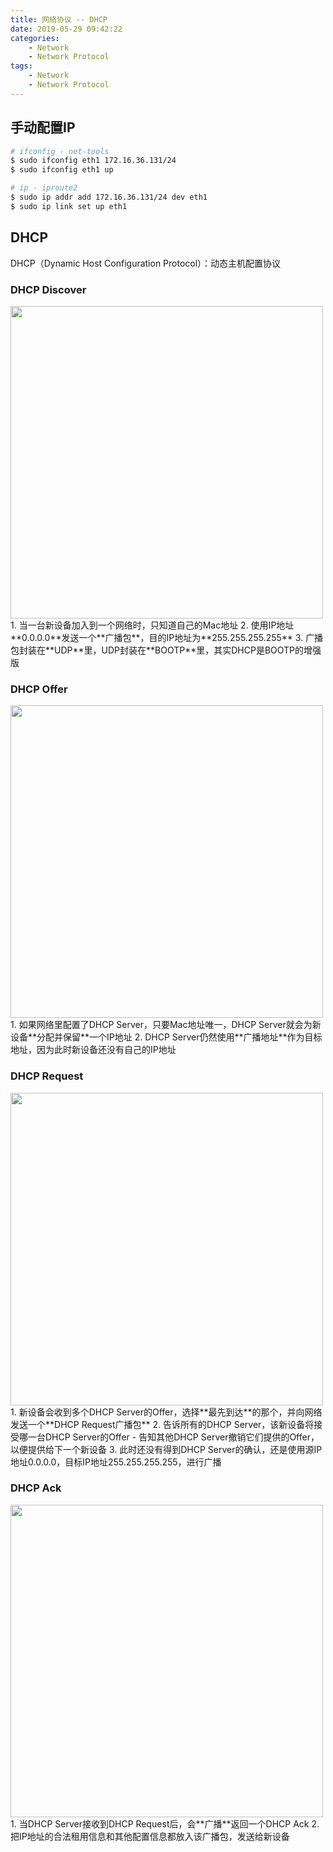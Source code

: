 ```yaml
---
title: 网络协议 -- DHCP
date: 2019-05-29 09:42:22
categories:
    - Network
    - Network Protocol
tags:
    - Network
    - Network Protocol
---
```


## 手动配置IP
```sh
# ifconfig - net-tools
$ sudo ifconfig eth1 172.16.36.131/24
$ sudo ifconfig eth1 up

# ip - iproute2
$ sudo ip addr add 172.16.36.131/24 dev eth1
$ sudo ip link set up eth1
```

<!-- more -->

## DHCP
DHCP（Dynamic Host Configuration Protocol）：动态主机配置协议

### DHCP Discover
<img src="https://network-protocol-1253868755.cos.ap-guangzhou.myqcloud.com/network-protocol-dhcp-discover.png" width=500/>
1. 当一台新设备加入到一个网络时，只知道自己的Mac地址
2. 使用IP地址**0.0.0.0**发送一个**广播包**，目的IP地址为**255.255.255.255**
3. 广播包封装在**UDP**里，UDP封装在**BOOTP**里，其实DHCP是BOOTP的增强版

### DHCP Offer
<img src="https://network-protocol-1253868755.cos.ap-guangzhou.myqcloud.com/network-protocol-dhcp-offer.png" width=500/>
1. 如果网络里配置了DHCP Server，只要Mac地址唯一，DHCP Server就会为新设备**分配并保留**一个IP地址
2. DHCP Server仍然使用**广播地址**作为目标地址，因为此时新设备还没有自己的IP地址

### DHCP Request
<img src="https://network-protocol-1253868755.cos.ap-guangzhou.myqcloud.com/network-protocol-dhcp-request.png" width=500/>
1. 新设备会收到多个DHCP Server的Offer，选择**最先到达**的那个，并向网络发送一个**DHCP Request广播包**
2. 告诉所有的DHCP Server，该新设备将接受哪一台DHCP Server的Offer
    - 告知其他DHCP Server撤销它们提供的Offer，以便提供给下一个新设备
3. 此时还没有得到DHCP Server的确认，还是使用源IP地址0.0.0.0，目标IP地址255.255.255.255，进行广播

### DHCP Ack
<img src="https://network-protocol-1253868755.cos.ap-guangzhou.myqcloud.com/network-protocol-dhcp-ack.png" width=500/>
1. 当DHCP Server接收到DHCP Request后，会**广播**返回一个DHCP Ack
2. 把IP地址的合法租用信息和其他配置信息都放入该广播包，发送给新设备

<!-- indicate-the-source -->
